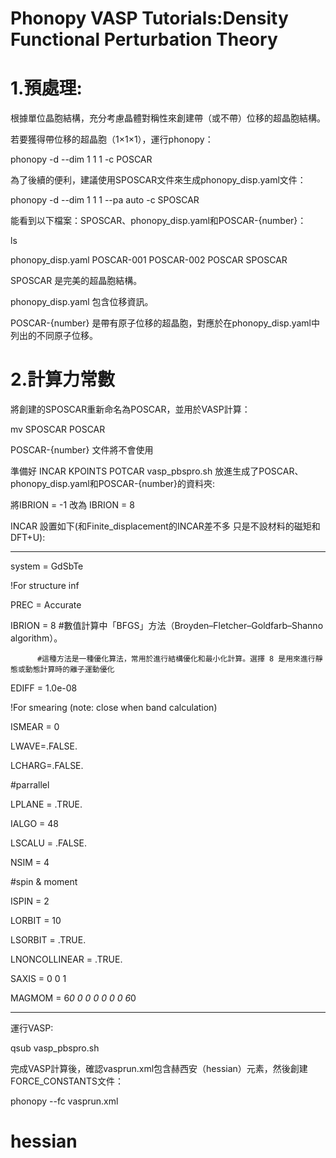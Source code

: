 # Phonopy VASP Tutorials:Density Functional Perturbation Theory
# 1.預處理:
根據單位晶胞結構，充分考慮晶體對稱性來創建帶（或不帶）位移的超晶胞結構。

若要獲得帶位移的超晶胞（1×1×1），運行phonopy：

phonopy -d --dim 1 1 1 -c POSCAR

為了後續的便利，建議使用SPOSCAR文件來生成phonopy_disp.yaml文件：

phonopy -d --dim 1 1 1 --pa auto -c SPOSCAR

能看到以下檔案：SPOSCAR、phonopy_disp.yaml和POSCAR-{number}：

ls

phonopy_disp.yaml  POSCAR-001  POSCAR-002  POSCAR  SPOSCAR

SPOSCAR 是完美的超晶胞結構。

phonopy_disp.yaml 包含位移資訊。

POSCAR-{number} 是帶有原子位移的超晶胞，對應於在phonopy_disp.yaml中列出的不同原子位移。

# 2.計算力常數

將創建的SPOSCAR重新命名為POSCAR，並用於VASP計算：

mv SPOSCAR POSCAR

POSCAR-{number} 文件將不會使用

準備好 INCAR KPOINTS POTCAR vasp_pbspro.sh 放進生成了POSCAR、phonopy_disp.yaml和POSCAR-{number}的資料夾:

將IBRION = -1 改為 IBRION = 8

INCAR 設置如下(和Finite_displacement的INCAR差不多 只是不設材料的磁矩和DFT+U):

---------------------------------------

system = GdSbTe

!For structure inf

PREC = Accurate

IBRION = 8 #數值計算中「BFGS」方法（Broyden–Fletcher–Goldfarb–Shanno algorithm）。

          #這種方法是一種優化算法，常用於進行結構優化和最小化計算。選擇 8 是用來進行靜態或動態計算時的離子運動優化

EDIFF = 1.0e-08

!For smearing (note: close when band calculation)

ISMEAR = 0

LWAVE=.FALSE.

LCHARG=.FALSE.

#parrallel

LPLANE = .TRUE.

IALGO = 48

LSCALU = .FALSE.

NSIM = 4

#spin & moment

ISPIN = 2

LORBIT = 10

LSORBIT = .TRUE.

LNONCOLLINEAR = .TRUE.

SAXIS = 0 0 1

MAGMOM = 6*0 0 0 0 0 0 0 6*0

---------------------------------------

運行VASP:

qsub vasp_pbspro.sh

完成VASP計算後，確認vasprun.xml包含赫西安（hessian）元素，然後創建FORCE_CONSTANTS文件：

phonopy --fc vasprun.xml

# hessian
